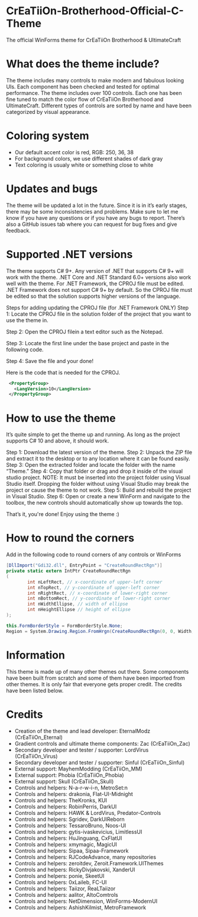 # CrEaTiiOn-Brotherhood-Official-C-Theme
The official WinForms theme for CrEaTiiOn Brotherhood &amp; UltimateCraft

# What does the theme include?
The theme includes many controls to make modern and fabulous looking UIs. Each component has been checked and tested for optimal performance. The theme includes over 100 controls. Each one has been fine tuned to match the color flow of CrEaTiiOn Brotherhood and UltimateCraft. Different types of controls are sorted by name and have been categorized by visual appearance.

# Coloring system
- Our default accent color is red, RGB: 250, 36, 38
- For background colors, we use different shades of dark gray
- Text coloring is usualy white or something close to white

# Updates and bugs
The theme will be updated a lot in the future. Since it is in it’s early stages, there may be some inconsistencies and problems. Make sure to let me know if you have any questions or if you have any bugs to report. There’s also a GitHub issues tab where you can request for bug fixes and give feedback.

# Supported .NET versions
The theme supports C# 9+. Any version of .NET that supports C# 9+ will work with the theme. .NET Core and .NET Standard 6.0+ versions also work well with the theme. For .NET Framework, the CPROJ file must be edited. .NET Framework does not support C# 9+ by default. So the CPROJ file must be edited so that the solution supports higher versions of the language.

Steps for adding updating the CPROJ file (for .NET Framework ONLY)
Step 1: Locate the CPROJ file in the solution folder of the project that you want to use the theme in.

Step 2: Open the CPROJ filein a text editor such as the Notepad.

Step 3: Locate the first line under the base project and paste in the following code.

Step 4: Save the file and your done!

Here is the code that is needed for the CPROJ.
```XML
 <PropertyGroup>
   <LangVersion>10</LangVersion>
 </PropertyGroup>
```

# How to use the theme
It’s quite simple to get the theme up and running. As long as the project supports C# 10 and above, it should work. 

Step 1: Download the latest version of the theme.
Step 2: Unpack the ZIP file and extract it to the desktop or to any location where it can be found easily.
Step 3: Open the extracted folder and locate the folder with the name “Theme.”
Step 4: Copy that folder or drag and drop it inside of the visual studio project. NOTE: It must be inserted into the project folder using Visual Studio itself. Dropping the folder without using Visual Studio may break the project or cause the theme to not work.
Step 5: Build and rebuild the project in Visual Studio.
Step 6: Open or create a new WinForm and navigate to the toolbox, the new controls should automatically show up towards the top. 

That’s it, you're done! Enjoy using the theme :)

# How to round the corners
Add in the following code to round corners of any controls or WinForms

```C#
[DllImport("Gdi32.dll", EntryPoint = "CreateRoundRectRgn")]
private static extern IntPtr CreateRoundRectRgn
(
        int nLeftRect, // x-coordinate of upper-left corner
        int nTopRect, // y-coordinate of upper-left corner
        int nRightRect, // x-coordinate of lower-right corner
        int nBottomRect, // y-coordinate of lower-right corner
        int nWidthEllipse, // width of ellipse
        int nHeightEllipse // height of ellipse
);

this.FormBorderStyle = FormBorderStyle.None;
Region = System.Drawing.Region.FromHrgn(CreateRoundRectRgn(0, 0, Width, Height, 20, 20));
```

# Information
This theme is made up of many other themes out there. Some components have been built from scratch and some of them have been imported from other themes. It is only fair that everyone gets proper credit. The credits have been listed below.

# Credits
- Creation of the theme and lead developer: EternalModz (CrEaTiiOn_Eternal)
- Gradient controls and ultimate theme components: Zac (CrEaTiiOn_Zac)
- Secondary developer and tester / supporter: LordVirus (CrEaTiiOn_Virus)
- Secondary developer and tester / supporter: Sinful (CrEaTiiOn_Sinful)
- External support: MayhemModding (CrEaTiiOn_MM)
- External support: Phobia (CrEaTiiOn_Phobia)
- External support: Skull (CrEaTiiOn_Skull)
- Controls and helpers: N-a-r-w-i-n, MetroSet:n
- Controls and helpers: drakonia, Flat-UI-Midnight
- Controls and helpers: TheKronks, KUI
- Controls and helpers: RobinPerris, DarkUI
- Controls and helpers: HAWK & LordVirus, Predator-Controls
- Controls and helpers: Sgridev, DarkUIReborn
- Controls and helpers: TessaroBruno, Noos-UI
- Controls and helpers: gytis-ivaskevicius, LimitlessUI
- Controls and helpers: HuJinguang, CxFlatUI
- Controls and helpers: xmymagic, MagicUI
- Controls and helpers: Sipaa, Sipaa-Framework
- Controls and helpers: RJCodeAdvance, many repositories 
- Controls and helpers: zeroitdev, Zeroit.Framework.UIThemes
- Controls and helpers: RickyDivjakovski, XanderUI
- Controls and helpers: ponie, SkeetUI
- Controls and helpers: 0xLaileb, FC-UI
- Controls and helpers: Taiizor, ReaLTaiizor
- Controls and helpers: aalitor, AltoComtrols
- Controls and helpers: NetDimension, WinForms-ModernUI
- Controls and helpers: AshishKilmist, MetroFramework
